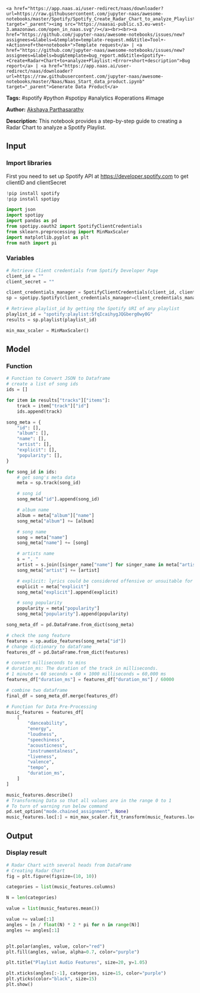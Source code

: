     <a href="https://app.naas.ai/user-redirect/naas/downloader?url=https://raw.githubusercontent.com/jupyter-naas/awesome-notebooks/master/Spotify/Spotify_Create_Radar_Chart_to_analyze_Playlist.ipynb" target="_parent"><img src="https://naasai-public.s3.eu-west-3.amazonaws.com/open_in_naas.svg"/></a><br><br><a href="https://github.com/jupyter-naas/awesome-notebooks/issues/new?assignees=&labels=&template=template-request.md&title=Tool+-+Action+of+the+notebook+">Template request</a> | <a href="https://github.com/jupyter-naas/awesome-notebooks/issues/new?assignees=&labels=bug&template=bug_report.md&title=Spotify+-+Create+Radar+Chart+to+analyze+Playlist:+Error+short+description">Bug report</a> | <a href="https://app.naas.ai/user-redirect/naas/downloader?url=https://raw.githubusercontent.com/jupyter-naas/awesome-notebooks/master/Naas/Naas_Start_data_product.ipynb" target="_parent">Generate Data Product</a>

**Tags:** #spotify #python #spotipy #analytics #operations #image

**Author:** [Akshaya Parthasarathy](https://github.com/iaks23)

**Description:** This notebook provides a step-by-step guide to creating a Radar Chart to analyze a Spotify Playlist.

## Input

### Import libraries

First you need to set up Spotify API at https://developer.spotify.com to get clientID and clientSecret


```python
!pip install spotify
!pip install spotipy
```


```python
import json
import spotipy
import pandas as pd
from spotipy.oauth2 import SpotifyClientCredentials
from sklearn.preprocessing import MinMaxScaler
import matplotlib.pyplot as plt
from math import pi
```

### Variables


```python
# Retrieve Client credentials from Spotify Developer Page
client_id = ""
client_secret = ""

client_credentials_manager = SpotifyClientCredentials(client_id, client_secret)
sp = spotipy.Spotify(client_credentials_manager=client_credentials_manager)

# Retrieve playlist_id by getting the Spotify URI of any playlist
playlist_id = "spotify:playlist:5fqIcaihygJQGberg0wy0G"
results = sp.playlist(playlist_id)

min_max_scaler = MinMaxScaler()
```

## Model

### Function


```python
# Function to Convert JSON to Dataframe
# create a list of song ids
ids = []

for item in results["tracks"]["items"]:
    track = item["track"]["id"]
    ids.append(track)

song_meta = {
    "id": [],
    "album": [],
    "name": [],
    "artist": [],
    "explicit": [],
    "popularity": [],
}

for song_id in ids:
    # get song's meta data
    meta = sp.track(song_id)

    # song id
    song_meta["id"].append(song_id)

    # album name
    album = meta["album"]["name"]
    song_meta["album"] += [album]

    # song name
    song = meta["name"]
    song_meta["name"] += [song]

    # artists name
    s = ", "
    artist = s.join([singer_name["name"] for singer_name in meta["artists"]])
    song_meta["artist"] += [artist]

    # explicit: lyrics could be considered offensive or unsuitable for children
    explicit = meta["explicit"]
    song_meta["explicit"].append(explicit)

    # song popularity
    popularity = meta["popularity"]
    song_meta["popularity"].append(popularity)

song_meta_df = pd.DataFrame.from_dict(song_meta)

# check the song feature
features = sp.audio_features(song_meta["id"])
# change dictionary to dataframe
features_df = pd.DataFrame.from_dict(features)

# convert milliseconds to mins
# duration_ms: The duration of the track in milliseconds.
# 1 minute = 60 seconds = 60 × 1000 milliseconds = 60,000 ms
features_df["duration_ms"] = features_df["duration_ms"] / 60000

# combine two dataframe
final_df = song_meta_df.merge(features_df)
```


```python
# Function for Data Pre-Processing
music_features = features_df[
    [
        "danceability",
        "energy",
        "loudness",
        "speechiness",
        "acousticness",
        "instrumentalness",
        "liveness",
        "valence",
        "tempo",
        "duration_ms",
    ]
]

music_features.describe()
# Transforming Data so that all values are in the range 0 to 1
# To turn of warning run below command
pd.set_option("mode.chained_assignment", None)
music_features.loc[:] = min_max_scaler.fit_transform(music_features.loc[:])
```

## Output

### Display result


```python
# Radar Chart with several heads from DataFrame
# Creating Radar Chart
fig = plt.figure(figsize=(10, 10))

categories = list(music_features.columns)

N = len(categories)

value = list(music_features.mean())

value += value[:1]
angles = [n / float(N) * 2 * pi for n in range(N)]
angles += angles[:1]


plt.polar(angles, value, color="red")
plt.fill(angles, value, alpha=0.7, color="purple")

plt.title("Playlist Audio Features", size=20, y=1.05)

plt.xticks(angles[:-1], categories, size=15, color="purple")
plt.yticks(color="black", size=15)
plt.show()
```


```python

```

